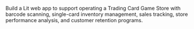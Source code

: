Build a Lit web app to support operating a Trading Card Game Store with barcode scanning, single-card inventory management, sales tracking, store performance analysis, and customer retention programs.